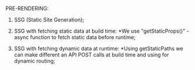PRE-RENDERING:

1. SSG (Static Site Generation);

2. SSG with fetching static data at build time:
  *We use "getStaticProps()" - async function to fetch static data before runtime;

3. SSG with fetching dynamic data at runtime:
  *Using getStaticPaths we can make different an API POST calls at build time and using for dynamic routing; 

